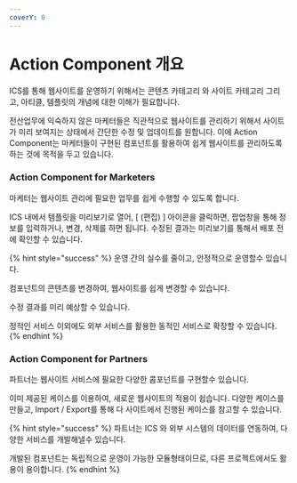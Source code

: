 ```yaml
---
coverY: 0
---
```


# Action Component 개요

ICS를 통해 웹사이트를 운영하기 위해서는 콘텐츠 카테고리 와 사이트 카테고리 그리고, 아티클, 템플릿의 개념에 대한 이해가 필요합니다.&#x20;

전산업무에 익숙하지 않은 마케터들은 직관적으로 웹사이트를 관리하기 위해서 사이트가 미리 보여지는 상태에서 간단한 수정 및 업데이트를 원합니다. 이에 Action Component는 마케터들이 구현된 컴포넌트를 활용하여 쉽게 웹사이트를 관리하도록 하는 것에 목적을 두고 있습니다.

### Action Component for Marketers

마케터는 웹사이트 관리에 필요한 업무를 쉽게 수행할 수 있도록 합니다.

ICS 내에서 템플릿을 미리보기로 열어, \[ (편집) ] 아이콘을 클릭하면, 팝업창을 통해 정보를 입력하거나, 변경, 삭제를 하면 됩니다. 수정된 결과는 미리보기를 통해서 배포 전에 확인할 수 있습니다.

{% hint style="success" %}
운영 간의 실수를 줄이고, 안정적으로 운영할수 있습니다.&#x20;

컴포넌트의 콘텐츠를 변경하여, 웹사이트를 쉽게 변경할 수 있습니다.&#x20;

수정 결과를 미리 예상할 수 있습니다.&#x20;

정적인 서비스 이외에도 외부 서비스를 활용한 동적인 서비스로 확장할 수 있습니다.
{% endhint %}



### Action Component for Partners

파트너는 웹사이트 서비스에 필요한 다양한 콤포넌트를 구현할수 있습니다.&#x20;

이미 제공된 케이스를 이용하여, 새로운 웹사이트의 적용이 쉽습니다. 다양한 케이스를 만들고, Import / Export를 통해 다 사이트에서 진행된 케이스를 참고할 수 있습니다.

{% hint style="success" %}
파트너는 ICS 와 외부 시스템의 데이터를 연동하여, 다양한 서비스를 개발해낼수 있습니다.&#x20;

개발된 컴포넌트는 독립적으로 운영이 가능한 모듈형태이므로, 다른 프로젝트에서도 활용이 용이합니다.
{% endhint %}
